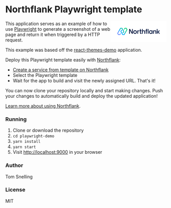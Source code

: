 # Northflank Playwright template

<a target="_blank" rel="noopener noreferrer" href="https://www.northflank.com">
    <img alt="Northflank" align="right" src="/media/logo.svg" width="35%" />
</a>

This application serves as an example of how to use [Playwright](https://playwright.dev/) to generate a screenshot of a web page and return it when triggered by a HTTP request.

This example was based off the [react-themes-demo](https://github.com/northflank-examples/react-themes-demo) application.

Deploy this Playwright template easily with [Northflank](https://www.northflank.com):

- [Create a service from template on Northflank](https://app.northflank.com/s/project/create/template-service)
- Select the Playwright template
- Wait for the app to build and visit the newly assigned URL. That's it!

You can now clone your repository locally and start making changes. Push your changes to automatically build and deploy the updated application!

[Learn more about using Northflank](https://northflank.com/docs/).

### Running

1. Clone or download the repository
2. `cd playwright-demo`
3. `yarn install`
4. `yarn start`
5. Visit [http://localhost:9000](http://localhost:9000) in your browser

### Author

Tom Snelling

### License

MIT
